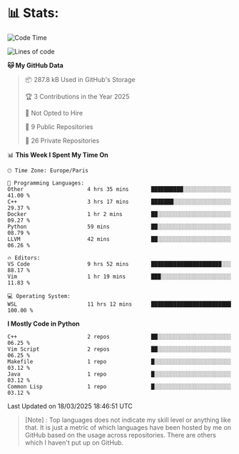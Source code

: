 

<h1>📊 Stats:</h1>

<!--START_SECTION:waka-->
![Code Time](http://img.shields.io/badge/Code%20Time-820%20hrs%2044%20mins-blue)

![Lines of code](https://img.shields.io/badge/From%20Hello%20World%20I%27ve%20Written-6.5%20million%20lines%20of%20code-blue)

**🐱 My GitHub Data** 

> 📦 287.8 kB Used in GitHub's Storage 
 > 
> 🏆 3 Contributions in the Year 2025
 > 
> 🚫 Not Opted to Hire
 > 
> 📜 9 Public Repositories 
 > 
> 🔑 26 Private Repositories 
 > 
📊 **This Week I Spent My Time On** 

```text
🕑︎ Time Zone: Europe/Paris

💬 Programming Languages: 
Other                    4 hrs 35 mins       ██████████░░░░░░░░░░░░░░░   41.00 % 
C++                      3 hrs 17 mins       ███████░░░░░░░░░░░░░░░░░░   29.37 % 
Docker                   1 hr 2 mins         ██░░░░░░░░░░░░░░░░░░░░░░░   09.27 % 
Python                   59 mins             ██░░░░░░░░░░░░░░░░░░░░░░░   08.79 % 
LLVM                     42 mins             ██░░░░░░░░░░░░░░░░░░░░░░░   06.26 % 

🔥 Editors: 
VS Code                  9 hrs 52 mins       ██████████████████████░░░   88.17 % 
Vim                      1 hr 19 mins        ███░░░░░░░░░░░░░░░░░░░░░░   11.83 % 

💻 Operating System: 
WSL                      11 hrs 12 mins      █████████████████████████   100.00 % 
```

**I Mostly Code in Python** 

```text
C++                      2 repos             ██░░░░░░░░░░░░░░░░░░░░░░░   06.25 % 
Vim Script               2 repos             ██░░░░░░░░░░░░░░░░░░░░░░░   06.25 % 
Makefile                 1 repo              █░░░░░░░░░░░░░░░░░░░░░░░░   03.12 % 
Java                     1 repo              █░░░░░░░░░░░░░░░░░░░░░░░░   03.12 % 
Common Lisp              1 repo              █░░░░░░░░░░░░░░░░░░░░░░░░   03.12 % 
```




 Last Updated on 18/03/2025 18:46:51 UTC
<!--END_SECTION:waka-->

 > [Note] : Top languages does not indicate my skill level or anything like that. It is just a metric of which languages have been hosted by me on GitHub based on the usage across repositories. There are others which I haven't put up on GitHub.</span>
